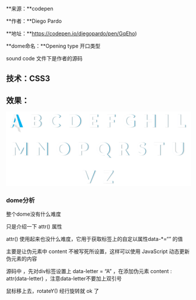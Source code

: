 **来源：**codepen

**作者：**Diego Pardo

**地址：**https://codepen.io/diegopardo/pen/GqEho)

**dome命名：**Opening type   开口类型

sound code 文件下是作者的源码



## 技术：CSS3

## 效果：

<img src="img\2020-07-26_233013.png" alt="123" style="zoom:50%;" />



### dome分析

整个dome没有什么难度

只是介绍一下 attr() 属性

attr()  使用起来也没什么难度，它用于获取标签上的自定以属性data-*=“” 的值

主要是让伪元素中 content 不被写死所设置，这样可以使用 JavaScript 动态更新伪元素的内容

源码中 ，先对div标签设置上 data-letter = “A” ，在添加伪元素 content : attr(data-letter) ，注意data-letter不要加上双引号

鼠标移上去，rotateY()  经行旋转就 ok 了

